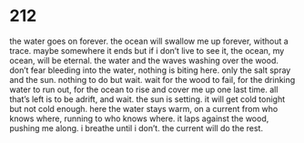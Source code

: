 # 212

the water goes on forever. the ocean will swallow me up forever, without a trace. maybe somewhere it ends but if i don’t live to see it, the ocean, my ocean, will be eternal. the water and the waves washing over the wood. don’t fear bleeding into the water, nothing is biting here. only the salt spray and the sun. nothing to do but wait. wait for the wood to fail, for the drinking water to run out, for the ocean to rise and cover me up one last time. all that’s left is to be adrift, and wait. the sun is setting. it will get cold tonight but not cold enough. here the water stays warm, on a current from who knows where, running to who knows where. it laps against the wood, pushing me along. i breathe until i don’t. the current will do the rest.